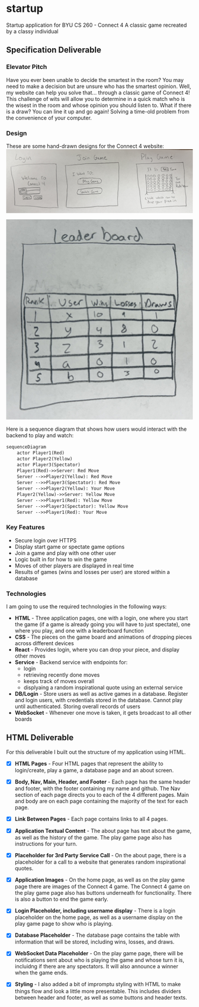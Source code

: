 # startup
Startup application for BYU CS 260 - Connect 4
A classic game recreated by a classy individual

## Specification Deliverable
### Elevator Pitch

Have you ever been unable to decide the smartest in the room? You may need to make a decision but are unsure who has the smartest opinion. Well, my website can help you solve that... through a classic game of Connect 4! This challenge of wits will allow you to determine in a quick match who is the wisest in the room and whose opinion you should listen to. What if there is a draw? You can line it up and go again! Solving a time-old problem from the convenience of your computer.

### Design

These are some hand-drawn designs for the Connect 4 website:
![Mock](First3Images.JPG)

![Mock](Leaderboard.JPG)

Here is a sequence diagram that shows how users would interact with the backend to play and watch:

```mermaid
sequenceDiagram
    actor Player1(Red)
    actor Player2(Yellow)
    actor Player3(Spectator)
    Player1(Red)->>Server: Red Move
    Server -->>Player2(Yellow): Red Move
    Server -->>Player3(Spectator): Red Move
    Server -->>Player2(Yellow): Your Move
    Player2(Yellow)->>Server: Yellow Move
    Server -->>Player1(Red): Yellow Move
    Server -->>Player3(Spectator): Yellow Move
    Server -->>Player1(Red): Your Move
```

### Key Features
- Secure login over HTTPS
- Display start game or spectate game options
- Join a game and play with one other user
- Logic built in for how to win the game
- Moves of other players are displayed in real time
- Results of games (wins and losses per user) are stored within a database

### Technologies
I am going to use the required technologies in the following ways:

- **HTML** - Three application pages, one with a login, one where you start the game (if a game is already going you will have to just spectate), one where you play, and one with a leaderboard function
- **CSS** - The pieces on the game board and animations of dropping pieces across different devices
- **React** - Provides login, where you can drop your piece, and display other moves
- **Service** - Backend service with endpoints for:
  - login
  - retrieving recently done moves
  - keeps track of moves overall
  - displyaing a random inspirational quote using an external service
- **DB/Login** - Store users as well as active games in a database. Register and login users, with credentials stored in the database. Cannot play until authenticated. Storing overall records of users
- **WebSocket** - Whenever one move is taken, it gets broadcast to all other boards

## HTML Deliverable

For this deliverable I built out the structure of my application using HTML.

- [x] **HTML Pages** - Four HTML pages that represent the ability to login/create, play a game, a database page and an about screen.

- [x] **Body, Nav, Main, Header, and Footer** - Each page has the same header and footer, with the footer containing my name and github. The Nav section of each page directs you to each of the 4 different pages. Main and body are on each page containing the majority of the text for each page.

- [x] **Link Between Pages** - Each page contains links to all 4 pages.

- [x] **Application Textual Content** - The about page has text about the game, as well as the history of the game. The play game page also has instructions for your turn.

- [x] **Placeholder for 3rd Party Service Call** - On the about page, there is a placeholder for a call to a website that generates random inspirational quotes.

- [x] **Application Images** - On the home page, as well as on the play game page there are images of the Connect 4 game. The Connect 4 game on the play game page also has buttons underneath for functionality. There is also a button to end the game early.

- [x] **Login Placeholder, including username display** - There is a login placeholder on the home page, as well as a username display on the play game page to show who is playing.

- [x] **Database Placeholder** - The database page contains the table with information that will be stored, including wins, losses, and draws. 

- [x] **WebSocket Data Placeholder** - On the play game page, there will be notifications sent about who is playing the game and whose turn it is, incluidng if there are any spectators. It will also announce a winner when the game ends.

- [x] **Styling** - I also added a bit of impromptu styling with HTML to make things flow and look a little more presentable. This includes dividers between header and footer, as well as some buttons and header texts.